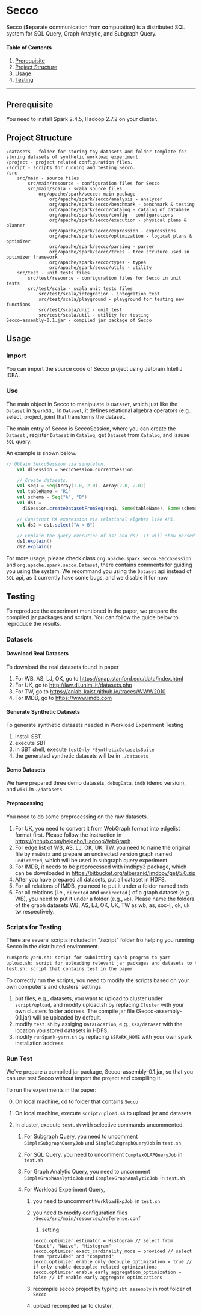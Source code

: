 # Secco

Secco (**Se**parate **c**ommunication from **co**mputation) is a distributed SQL system for SQL Query, Graph Analytic, and Subgraph Query.

#### Table of Contents
1. [Prerequisite](#Prerequisite)
2. [Project Structure](#Project-Structure)
3. [Usage](#Usage)
4. [Testing](#Testing)

------

## Prerequisite

You need to install Spark 2.4.5, Hadoop 2.7.2 on your cluster.

## Project Structure

```
/datasets - folder for storing toy datasets and folder template for storing datasets of synthetic workload experiment
/project - project related configuration files.
/script - scripts for running and testing Secco.
/src
	src/main - source files
		src/main/resource - configuration files for Secco
		src/main/scala - scala source files 
			org/apache/spark/secco: main package
				org/apache/spark/secco/analysis - analyzer
				org/apache/spark/secco/benchmark - benchmark & testing
				org/apache/spark/secco/catalog - catalog of database
				org/apache/spark/secco/config - configurations
				org/apache/spark/secco/execution - physical plans & planner
				org/apache/spark/secco/expression - expressions
				org/apache/spark/secco/optimization - logical plans & optimizer
				org/apache/spark/secco/parsing - parser
				org/apache/spark/secco/trees - tree struture used in optimizer framework
				org/apache/spark/secco/types - types
				org/apache/spark/secco/utils - utility
	src/test - unit tests files
		src/test/resource - configuration files for Secco in unit tests
		src/test/scala - scala unit tests files
			src/test/scala/integration - integration test
			src/test/scala/playground - playground for testing new functions
			src/test/scala/unit - unit test
			src/test/scala/util - utility for testing
Secco-assembly-0.1.jar - compiled jar package of Secco
```

## Usage

### Import

You can import the source code of Secco project using Jetbrain IntelliJ IDEA. 

### Use

The main object in Secco to manipulate is `Dataset`, which just like the `Dataset` in `SparkSQL`. In `Dataset`, it defines relational algebra operators (e.g., select, project, join) that transforms the dataset.

The main entry of Secco is SeccoSession, where you can create the `Dataset` , register `Dataset` in `Catalog`, get `Dataset` from `Catalog`, and issuse `SQL` query.

An example is shown below.

```scala
// Obtain SeccoSession via singleton.
    val dlSession = SeccoSession.currentSession

    // Create datasets.
    val seq1 = Seq(Array(1.0, 2.0), Array(2.0, 2.0))
    val tableName = "R1"
    val schema = Seq("A", "B")
    val ds1 =
      dlSession.createDatasetFromSeq(seq1, Some(tableName), Some(schema))

    // Construct RA expression via relational algebra like API.
    val ds2 = ds1.select("A < B")

    // Explain the query execution of ds1 and ds2. It will show parsed plan, analyzed plan, optimized plan, execution plan.
    ds1.explain()
    ds2.explain()
```

For more usage, please check class  `org.apache.spark.secco.SeccoSession` and `org.apache.spark.secco.Dataset`, there contains comments for guiding you using the system.  We recommand you using the `Dataset` api instead of `SQL` api, as it currently have some bugs, and we disable it for now.

## Testing

To reproduce the experiment mentioned in the paper, we prepare the compiled jar packages and scripts. You can follow the guide below to reproduce the results.

### Datasets

#### Download Real Datasets

To download the real datasets found in paper

1. For WB, AS, LJ, OK, go to https://snap.stanford.edu/data/index.html
2. For UK, go to http://law.di.unimi.it/datasets.php
3. For TW, go to https://anlab-kaist.github.io/traces/WWW2010
4. For IMDB, go to https://www.imdb.com 

#### Generate Synthetic Datasets

To generate synthetic datasets needed in Workload Experiment Testing

1. install SBT.
2. execute SBT
3. in SBT shell, execute `testOnly *SyntheticDatasetsSuite`
4. the generated synthetic datasets will be in `./datasets`

#### Demo Datasets

We have prepared three demo datasets, `debugData`, `imdb` (demo version), and `wiki` in `./datasets`

#### Preprocessing

You need to do some preprocessing on the raw datasets.

1. For UK, you need to convert it from WebGraph format into edgelist format first. Please follow the instruction in https://github.com/helgeho/HadoopWebGraph.
2. For edge list of WB, AS, LJ, OK, UK, TW,  you need to name the original file by `rawData` and prepare an undirected version graph named `undirected`, which will be used in subgraph query experiment.
3. For IMDB, it needs to be preprocessed with imdbpy3 package, which can be downloaded in https://bitbucket.org/alberanid/imdbpy/get/5.0.zip
4. After you have prepared all datasets, put all dataset in HDFS. 
5. For all relations of IMDB, you need to put it under a folder named `imdb`
6. For all relations (i.e., `directed` and `undirected` ) of a graph dataset (e.g., WB), you need to put it under a folder (e.g., `wb`). Please name the folders of the graph datasets WB, AS, LJ, OK, UK, TW as wb, as, soc-lj, ok, uk tw respectively. 

### Scripts for Testing

There are several scripts included in "/script" folder fro helping you running Secco in the distributed environment.

```tex
runSpark-yarn.sh: script for submitting spark program to yarn
upload.sh: script for uploading relevant jar packages and datasets to the remote cluters
test.sh: script that contains test in the paper
```

To correctly run the scripts, you need to modify the scripts based on your own computer's and clusters' settings.

1. put files, e.g., datasets, you want to upload to cluster under `script/upload`, and modify upload.sh by replacing `Cluster` with your own clusters folder address. The compile jar file (Secco-assembly-0.1.jar) will be uploaded by default.
2. modify `test.sh` by assiging `DataLocation`, e.g., `XXX/dataset` with the location you stored datasets in HDFS.
3. modify `runSpark-yarn.sh` by replacing `$SPARK_HOME` with your own spark installation address. 

### Run Test

We've prepare a compiled jar package, Secco-assembly-0.1.jar, so that you can use test Secco without import the project and compiling it. 

To run the experiments in the paper:

0. On local machine, cd to folder that contains `Secco`

1. On local machine, execute `script/upload.sh` to upload jar and datasets

2. In cluster, execute `test.sh` with selective commands uncommented.
   1. For Subgraph Query, you need to uncomment `SimpleSubgraphQueryJob` and `SimpleSubgraphQueryJob` in `test.sh`

   2. For SQL Query, you need to uncomment `ComplexOLAPQueryJob` in `test.sh`

   3. For Graph Analytic Query, you need to uncomment `SimpleGraphAnalyticJob` and `ComplexGraphAnalyticJob `in `test.sh`

   4. For Workload Experiment Query, 

      1. you need to uncomment `WorkloadExpJob `in `test.sh`

      2. you need to modify configuration files `/Secco/src/main/resources/reference.conf`

         1. setting

         ```
         secco.optimizer.estimator = Histogram // select from "Exact", "Naive", "Histogram"
         secco.optimizer.exact_cardinality_mode = provided // select from "provided" and "computed"
         secco.optimizer.enable_only_decouple_optimization = true // if only enable decoupled related optimizations
         secco.optimizer.enable_early_aggregation_optimization = false // if enable early aggregate optimizations
         ```

      3. recompile secco project by typing `sbt assembly` in root folder of `Secco`

      4. upload recompiled jar to cluster.

